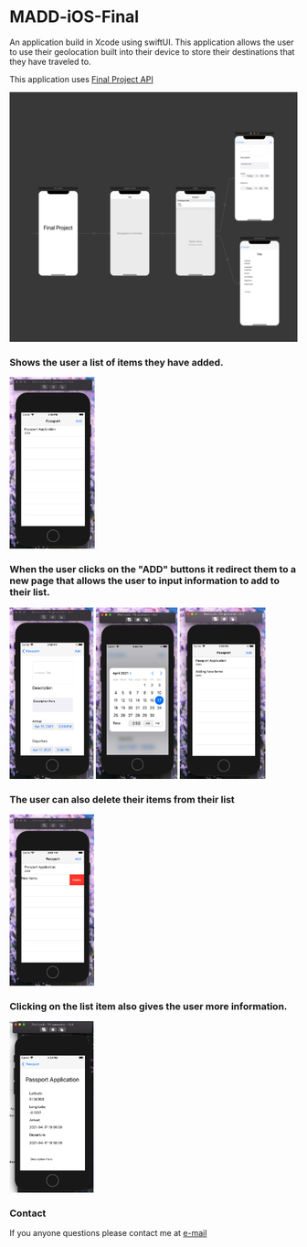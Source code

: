 # MADD-iOS-Final

An application build in Xcode using swiftUI. This application allows the user to use their geolocation built into their device to store their destinations that they have traveled to.

This application uses [Final Project API](https://lenczes.edumedia.ca/mad9137/final_api/)

<img src="https://github.com/tan00060/MADD-iOS-Final/blob/main/iosPic/allScreens.png"/>

### Shows the user a list of items they have added.

<img src="https://github.com/tan00060/MADD-iOS-Final/blob/main/iosPic/BeforeAdd.png" widht="200" height="300"/>

### When the user clicks on the "ADD" buttons it redirect them to a new page that allows the user to input information to add to their list.

<img src="https://github.com/tan00060/MADD-iOS-Final/blob/main/iosPic/AddNewItem.png" widht="200" height="300"/>
<img src="https://github.com/tan00060/MADD-iOS-Final/blob/main/iosPic/CalanederView.png" widht="200" height="300"/>
<img src="https://github.com/tan00060/MADD-iOS-Final/blob/main/iosPic/itemScreen.png"  widht="200" height="300"/>

### The user can also delete their items from their list

<img src="https://github.com/tan00060/MADD-iOS-Final/blob/main/iosPic/deleteScreen.png"  widht="200" height="300"/>

### Clicking on the list item also gives the user more information.

<img src="https://github.com/tan00060/MADD-iOS-Final/blob/main/iosPic/description%20screen.png"  widht="200" height="300"/>


### Contact

If you anyone questions please contact me at [e-mail](mailto:tan00060@algonquinlive.com)
